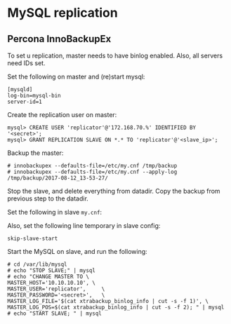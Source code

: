 # MySQL replication

## Percona InnoBackupEx

To set u replication, master needs to have binlog enabled.
Also, all servers need IDs set.

Set the following on master and (re)start mysql:

```
[mysqld]
log-bin=mysql-bin
server-id=1
```

Create the replication user on master:

```
mysql> CREATE USER 'replicator'@'172.168.70.%' IDENTIFIED BY '<secret>';
mysql> GRANT REPLICATION SLAVE ON *.* TO 'replicator'@'<slave_ip>';
```

Backup the master:

```
# innobackupex --defaults-file=/etc/my.cnf /tmp/backup
# innobackupex --defaults-file=/etc/my.cnf --apply-log /tmp/backup/2017-08-12_13-53-27/
```

Stop the slave, and delete everything from datadir.
Copy the backup from previous step to the datadir.

Set the following in slave `my.cnf`:


Also, set the following line temporary in slave config:

```
skip-slave-start
```

Start the MySQL on slave, and run the following:

```
# cd /var/lib/mysql
# echo "STOP SLAVE;" | mysql
# echo "CHANGE MASTER TO \
MASTER_HOST='10.10.10.10', \
MASTER_USER='replicator',     \
MASTER_PASSWORD='<secret>',   \
MASTER_LOG_FILE='$(cat xtrabackup_binlog_info | cut -s -f 1)', \
MASTER_LOG_POS=$(cat xtrabackup_binlog_info | cut -s -f 2); " | mysql
# echo "START SLAVE; " | mysql
```
